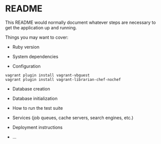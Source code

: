 # README

This README would normally document whatever steps are necessary to get the
application up and running.

Things you may want to cover:

* Ruby version

* System dependencies

* Configuration
```
vagrant plugin install vagrant-vbguest
vagrant plugin install vagrant-librarian-chef-nochef

```
* Database creation

* Database initialization

* How to run the test suite

* Services (job queues, cache servers, search engines, etc.)

* Deployment instructions

* ...
